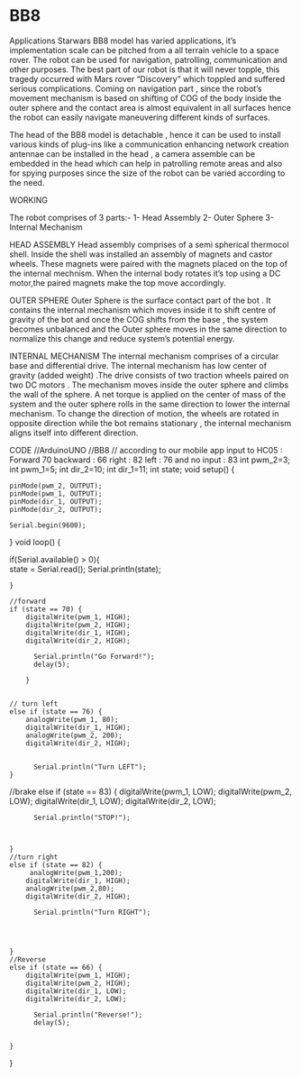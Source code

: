 # BB8
Applications
Starwars BB8 model has varied applications, it’s implementation scale can be pitched from a all terrain vehicle to a space rover. The robot can be used for navigation, patrolling, communication and other purposes. The best part of our robot is that it will never topple, this tragedy occurred with Mars rover “Discovery” which toppled and suffered serious complications. Coming on navigation part , since the robot’s movement mechanism is based on shifting of COG of the body inside the outer sphere and the contact area is almost equivalent in all surfaces hence the robot can easily navigate maneuvering different kinds of surfaces.

The head of the BB8 model is detachable , hence it can be used to install various kinds of plug-ins like a communication enhancing network creation antennae can be installed in the head , a camera assemble can be embedded in the head which can help in patrolling  remote areas and also for spying purposes since the size of the robot can be varied according to the need. 


WORKING

The robot comprises of 3 parts:- 
1- Head Assembly
2- Outer Sphere
3- Internal Mechanism

HEAD ASSEMBLY
Head assembly comprises of a semi spherical thermocol shell. Inside the shell was installed an assembly of magnets and castor wheels. These magnets were paired with the  magnets placed on the top of the internal mechnism. When the internal body rotates it’s top using a DC motor,the paired magnets make  the top move accordingly.

OUTER SPHERE
Outer Sphere is the surface contact part of the bot . It contains the internal mechanism which moves inside it to shift centre of gravity of the bot and once the COG shifts from the base , the system becomes unbalanced and the Outer sphere moves in the same direction to normalize this change and reduce system’s potential energy.

INTERNAL MECHANISM
The internal mechanism comprises of a circular base and differential drive. The internal mechanism has low center of gravity (added weight) .The drive consists of two traction wheels paired on two DC motors . The mechanism moves inside the outer sphere and climbs the wall of the sphere. A net torque is applied on the center of mass of the system and the outer sphere rolls in the same direction to lower the internal mechanism. To change the direction of motion, the wheels are rotated in opposite direction while the bot remains stationary , the internal mechanism aligns itself into different direction.

CODE
//ArduinoUNO
//BB8
 // according to our mobile app input to HC05 : Forward 70 backward : 66 right : 82 left : 76 and no input : 83
int pwm_2=3;
int pwm_1=5;
int dir_2=10;
int dir_1=11;
int state;
void setup() {
   
    pinMode(pwm_2, OUTPUT);
    pinMode(pwm_1, OUTPUT);
    pinMode(dir_1, OUTPUT);
    pinMode(dir_2, OUTPUT);
 
    Serial.begin(9600);


}
void loop() {

   if(Serial.available() > 0){     
      state = Serial.read(); 
      Serial.println(state);  
      
    }
    
    //forward
    if (state == 70) {
        digitalWrite(pwm_1, HIGH);
        digitalWrite(pwm_2, HIGH); 
        digitalWrite(dir_1, HIGH);
        digitalWrite(dir_2, HIGH);
        
          Serial.println("Go Forward!");
          delay(5);
          
        }
    
    
    // turn left
    else if (state == 76) {
        analogWrite(pwm_1, 80); 
        digitalWrite(dir_1, HIGH); 
        analogWrite(pwm_2, 200);
        digitalWrite(dir_2, HIGH);
        
        
          Serial.println("Turn LEFT");
    }
  //brake
    else if (state == 83) {
        digitalWrite(pwm_1, LOW); 
        digitalWrite(pwm_2, LOW); 
        digitalWrite(dir_1, LOW);
        digitalWrite(dir_2, LOW);
        
          Serial.println("STOP!");
         
        
        
    }
    //turn right
    else if (state == 82) {
         analogWrite(pwm_1,200); 
        digitalWrite(dir_1, HIGH); 
        analogWrite(pwm_2,80);
        digitalWrite(dir_2, HIGH);
        
          Serial.println("Turn RIGHT");
          
        
       
       
    }
    //Reverse
    else if (state == 66) {
        digitalWrite(pwm_1, HIGH);
        digitalWrite(pwm_2, HIGH); 
        digitalWrite(dir_1, LOW);
        digitalWrite(dir_2, LOW);
        
          Serial.println("Reverse!");
          delay(5);
         
        
    }
     

}



